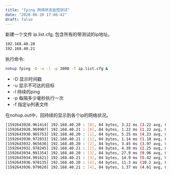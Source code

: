```yaml
---
title: "fping 网络状态监控测试"
date: "2020-06-20 17:06:42"
draft: false
---
```

新建一个文件 ip.list.cfg,  包含所有的带测试的ip地址。
```bash
192.168.40.20
192.168.40.21
```

执行命令:
```bash
nohup fping -D -u -l -p 2000 -f ip.list.cfg &
```

- -D 显示时间戳
- -u 显示不可达的目标
- -l 持续的ping
- -p 每隔多少毫秒执行一次
- -f 指定ip列表文件

在nohup.out中，回持续的显示到各个ip的网络状况。

```bash
[1592643928.961414] 192.168.40.20 : [0], 84 bytes, 3.22 ms (3.22 avg, 0% loss)
[1592643928.969987] 192.168.40.21 : [0], 84 bytes, 1.22 ms (1.22 avg, 0% loss)
[1592643930.965753] 192.168.40.20 : [1], 84 bytes, 5.25 ms (4.23 avg, 0% loss)
[1592643930.972833] 192.168.40.21 : [1], 84 bytes, 1.14 ms (1.18 avg, 0% loss)
[1592643932.965636] 192.168.40.20 : [2], 84 bytes, 3.45 ms (3.97 avg, 0% loss)
[1592643932.978245] 192.168.40.21 : [2], 84 bytes, 4.39 ms (2.25 avg, 0% loss)
[1592643934.991354] 192.168.40.20 : [3], 84 bytes, 27.9 ms (9.96 avg, 0% loss)
[1592643934.991621] 192.168.40.21 : [3], 84 bytes, 14.9 ms (5.42 avg, 0% loss)
[1592643936.978135] 192.168.40.20 : [4], 84 bytes, 11.3 ms (10.2 avg, 0% loss)
[1592643936.979620] 192.168.40.21 : [4], 84 bytes, 1.37 ms (4.61 avg, 0% loss)
```

